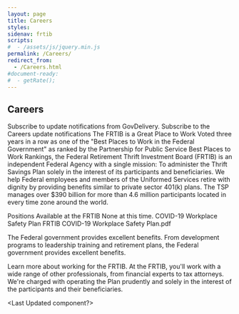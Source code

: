 ```yaml
---
layout: page
title: Careers
styles:
sidenav: frtib
scripts:
#  - /assets/js/jquery.min.js
permalink: /Careers/
redirect_from:
  - /Careers.html
#document-ready:
#  - getRate();
---
```


## Careers
Subscribe to update notifications from GovDelivery. Subscribe to the Careers update notifications
The FRTIB is a Great Place to Work
Voted three years in a row as one of the "Best Places to Work in the Federal Government" as ranked by the Partnership for Public Service Best Places to Work Rankings, the Federal Retirement Thrift Investment Board (FRTIB) is an independent Federal Agency with a single mission: To administer the Thrift Savings Plan solely in the interest of its participants and beneficiaries.  We help Federal employees and members of the Uniformed Services retire with dignity by providing benefits similar to private sector 401(k) plans. The TSP manages over $390 billion for more than 4.6 million participants located in every time zone around the world.

Positions Available at the FRTIB
None at this time.
COVID-19 Workplace Safety Plan
FRTIB COVID-19 Workplace Safety Plan.pdf

The Federal government provides excellent benefits.
From development programs to leadership training and retirement plans, the Federal government provides excellent benefits.

Learn more about working for the FRTIB.
At the FRTIB, you'll work with a wide range of other professionals, from financial experts to tax attorneys. We're charged with operating the Plan prudently and solely in the interest of the participants and their beneficiaries.

<Last Updated component?>

<!-- CONTENT END -->
